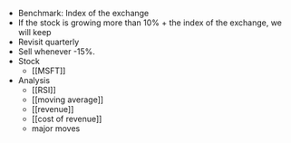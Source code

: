 - Benchmark: Index of the exchange
- If the stock is growing more than 10% + the index of the exchange, we will keep
- Revisit quarterly
- Sell whenever -15%.
- Stock
    - [[MSFT]]
- Analysis
    - [[RSI]]
    - [[moving average]]
    - [[revenue]]
    - [[cost of revenue]]
    - major moves
